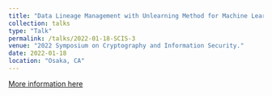 ```yaml
---
title: "Data Lineage Management with Unlearning Method for Machine Learning Security and Privacy Issues"
collection: talks
type: "Talk"
permalink: /talks/2022-01-18-SCIS-3
venue: "2022 Symposium on Cryptography and Information Security."
date: 2022-01-18
location: "Osaka, CA"
---
```


[More information here](https://www.iwsec.org/scis/2022/index_en.html)
